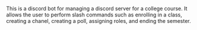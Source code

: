 This is a discord bot for managing a discord server for a college course. It allows the user to perform slash commands such as enrolling in a class, creating a chanel, creating a poll, assigning roles, and ending the semester.
